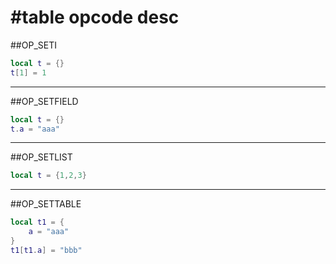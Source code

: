 #table opcode desc
==================
##OP_SETI
```lua
local t = {}
t[1] = 1
```
-------------
##OP_SETFIELD
```lua
local t = {}
t.a = "aaa"
```
-------------
##OP_SETLIST
```lua
local t = {1,2,3}
```

-------------
##OP_SETTABLE
```lua
local t1 = {
    a = "aaa"
}
t1[t1.a] = "bbb"
```